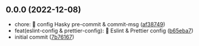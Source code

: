 ## 0.0.0 (2022-12-08)

* chore: :tada: config Hasky pre-commit & commit-msg ([af38749](https://github.com/afraidias/angular-template/commit/af38749))
* feat(eslint-config & prettier-config): :wrench: Eslint & Prettier config ([b65eba7](https://github.com/afraidias/angular-template/commit/b65eba7))
* initial commit ([7b76167](https://github.com/afraidias/angular-template/commit/7b76167))



